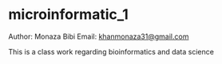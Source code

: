 # microinformatic_1
Author: Monaza Bibi <brb>
Email: khanmonaza31@gmail.com

This is a class work regarding bioinformatics and data science 
